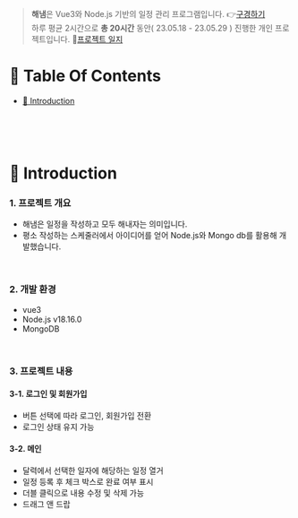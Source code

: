
>  **해냄**은 Vue3와 Node.js 기반의 일정 관리 프로그램입니다. 👉[구경하기](https://haenam.web.app/)<br />
>  하루 평균 2시간으로 **총 20시간** 동안( 23.05.18 - 23.05.29 ) 진행한 개인 프로젝트입니다. 📝[프로젝트 일지](https://www.notion.so/yumding/3db6eac81d084be0bad141eb1a4d798b)<br />

# 📌 Table Of Contents
* [📖 Introduction](#-introduction)

<br />
<br />
<br />



# 📖 Introduction
### 1. 프로젝트 개요
* 해냄은 일정을 작성하고 모두 해내자는 의미입니다.
* 평소 작성하는 스케줄러에서 아이디어를 얻어 Node.js와 Mongo db를 활용해 개발했습니다. 
<br />

### 2. 개발 환경
* vue3
* Node.js v18.16.0
* MongoDB
<br />

### 3. 프로젝트 내용
#### 3-1. 로그인 및 회원가입
* 버튼 선택에 따라 로그인, 회원가입 전환
* 로그인 상태 유지 가능

#### 3-2. 메인
* 달력에서 선택한 일자에 해당하는 일정 열거
* 일정 등록 후 체크 박스로 완료 여부 표시
* 더블 클릭으로 내용 수정 및 삭제 가능
* 드래그 앤 드랍 

<br />
<br />
<br />



